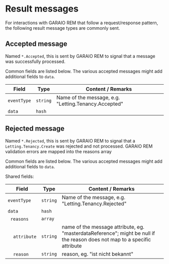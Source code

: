 # Result messages

For interactions with GARAIO REM that follow a request/response pattern, the following result message types are commonly sent.

## Accepted message

Named `*.Accepted`, this is sent by GARAIO REM to signal that a message was successfully processed.

Common fields are listed below. The various accepted messages might add additional fields to `data`.

Field | Type | Content / Remarks
---|---|---
`eventType` | `string` | Name of the message, e.g. "Letting.Tenancy.Accepted"
`data` | `hash` |

## Rejected message

Named `*.Rejected`, this is sent by GARAIO REM to signal that a `Letting.Tenancy.Create` was rejected and not processed.
GARAIO REM validation errors are mapped into the reasons array

Common fields are listed below. The various accepted messages might add additional fields to `data`.

Shared fields:

Field | Type | Content / Remarks
---|---|---
`eventType` | `string` | Name of the message, e.g. "Letting.Tenancy.Rejected"
`data` | `hash` |
&nbsp;&nbsp;`reasons` | `array` |
&nbsp;&nbsp;&nbsp;&nbsp;`attribute` | `string` | name of the message attribute, eg. "masterdataReference"; might be null if the reason does not map to a specific attribute
&nbsp;&nbsp;&nbsp;&nbsp;`reason` | `string` | reason, eg. "ist nicht bekannt"
